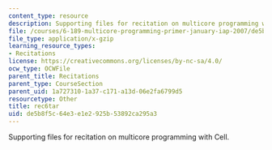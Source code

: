 ```yaml
---
content_type: resource
description: Supporting files for recitation on multicore programming with Cell.
file: /courses/6-189-multicore-programming-primer-january-iap-2007/de5b8f5c64e3e1e2925b53892ca295a3_rec6tar.gz
file_type: application/x-gzip
learning_resource_types:
- Recitations
license: https://creativecommons.org/licenses/by-nc-sa/4.0/
ocw_type: OCWFile
parent_title: Recitations
parent_type: CourseSection
parent_uid: 1a727310-1a37-c171-a13d-06e2fa6799d5
resourcetype: Other
title: rec6tar
uid: de5b8f5c-64e3-e1e2-925b-53892ca295a3
---
```

Supporting files for recitation on multicore programming with Cell.